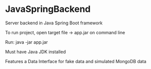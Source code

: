 # JavaSpringBackend
Server backend in Java Spring Boot framework

To run project, open target file -> app.jar on command line

Run: java -jar app.jar

Must have Java JDK installed

Features a Data Interface for fake data and simulated MongoDB data
